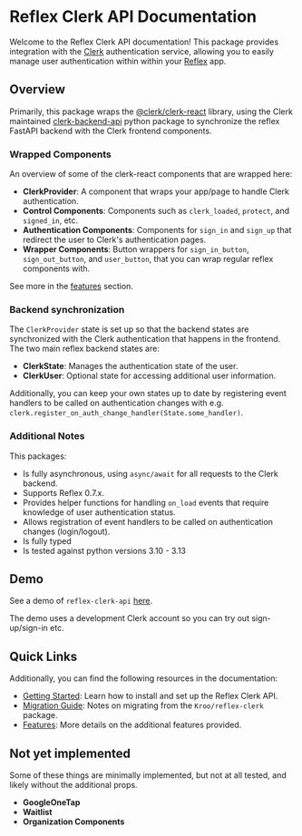 # Reflex Clerk API Documentation

Welcome to the Reflex Clerk API documentation! This package provides integration with the [Clerk](https://clerk.com) authentication service, allowing you to easily manage user authentication within within your [Reflex](https://reflex.dev) app.

## Overview

Primarily, this package wraps the [@clerk/clerk-react](https://www.npmjs.com/package/@clerk/clerk-react) library, using the Clerk maintained [clerk-backend-api](https://pypi.org/project/clerk-backend-api/") python package to synchronize the reflex FastAPI backend with the Clerk frontend components.

### Wrapped Components

An overview of some of the clerk-react components that are wrapped here:

- **ClerkProvider**: A component that wraps your app/page to handle Clerk authentication.
- **Control Components**: Components such as `clerk_loaded`, `protect`, and `signed_in`, etc.
- **Authentication Components**: Components for `sign_in` and `sign_up` that redirect the user to Clerk's authentication pages.
- **Wrapper Components**: Button wrappers for `sign_in_button`, `sign_out_button`, and `user_button`, that you can wrap regular reflex components with.

See more in the [features](features.md) section.

### Backend synchronization

The `ClerkProvider` state is set up so that the backend states are synchronized with the Clerk authentication that happens in the frontend. The two main reflex backend states are:

- **ClerkState**: Manages the authentication state of the user.
- **ClerkUser**: Optional state for accessing additional user information.

Additionally, you can keep your own states up to date by registering event handlers to be called on authentication changes with e.g. `clerk.register_on_auth_change_handler(State.some_handler)`.

### Additional Notes

This packages:

- Is fully asynchronous, using `async/await` for all requests to the Clerk backend.
- Supports Reflex 0.7.x.
- Provides helper functions for handling `on_load` events that require knowledge of user authentication status.
- Allows registration of event handlers to be called on authentication changes (login/logout).
- Is fully typed
- Is tested against python versions 3.10 - 3.13

## Demo

See a demo of `reflex-clerk-api` [here](https://reflex-clerk-api-demo.adventuresoftim.com).

The demo uses a development Clerk account so you can try out sign-up/sign-in etc.

## Quick Links

Additionally, you can find the following resources in the documentation:

- [Getting Started](getting_started.md): Learn how to install and set up the Reflex Clerk API.
- [Migration Guide](migrating.md): Notes on migrating from the `Kroo/reflex-clerk` package.
- [Features](features.md): More details on the additional features provided.

## Not yet implemented

Some of these things are minimally implemented, but not at all tested, and likely without the additional props.

- **GoogleOneTap**
- **Waitlist**
- **Organization Components**
